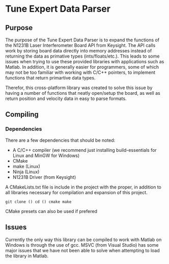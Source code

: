 # Tune Expert Data Parser

## Purpose
The purpose of the Tune Expert Data Parser is to expand the functions of the N1231B Laser Interferometer Board API from Keysight. The API calls work by storing board data directly into memory addresses instead of returning the data as primative types (ints/floats/etc.). This leads to some issues when trying to use these provided libraries with applications such as Matlab. In addition, it is generally easier for programmers, some of which may not be too familiar with working with C/C++ pointers, to implement functions that return primartive data types.

Therefor, this cross-platform library was created to solve this issue by having a number of functions that neatly open/setup the board, as well as return position and velocity data in easy to parse formats.

## Compiling
### Dependencies
There are a few dependencies that should be noted:
- A C/C++ compiler (we recommend just installing build-essentials for Linux and MinGW for Windows)
- CMake
- make (Linux)
- Ninja (Linux)
- N1231B Driver (from Keysight)

A CMakeLists.txt file is include in the project with the proper, in addition to all libraries necessary for compilation and expansion of this project.

`git clone ()
cd ()
cmake
make`

CMake presets can also be used if prefered

## Issues
Currently the only way this library can be compiled to work with Matlab on Windows is through the use of gcc. MSVC (from Visual Studio) has some major issues that we have not been able to solve when attempting to load the library in Matlab.